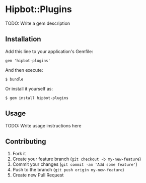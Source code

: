 # Hipbot::Plugins

TODO: Write a gem description

## Installation

Add this line to your application's Gemfile:

    gem 'hipbot-plugins'

And then execute:

    $ bundle

Or install it yourself as:

    $ gem install hipbot-plugins

## Usage

TODO: Write usage instructions here

## Contributing

1. Fork it
2. Create your feature branch (`git checkout -b my-new-feature`)
3. Commit your changes (`git commit -am 'Add some feature'`)
4. Push to the branch (`git push origin my-new-feature`)
5. Create new Pull Request
